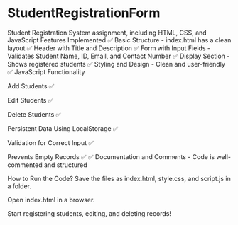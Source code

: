 # StudentRegistrationForm
Student Registration System assignment, including HTML, CSS, and JavaScript
Features Implemented
✅ Basic Structure - index.html has a clean layout
✅ Header with Title and Description
✅ Form with Input Fields - Validates Student Name, ID, Email, and Contact Number
✅ Display Section - Shows registered students
✅ Styling and Design - Clean and user-friendly
✅ JavaScript Functionality

Add Students ✅

Edit Students ✅

Delete Students ✅

Persistent Data Using LocalStorage ✅

Validation for Correct Input ✅

Prevents Empty Records ✅
✅ Documentation and Comments - Code is well-commented and structured

How to Run the Code?
Save the files as index.html, style.css, and script.js in a folder.

Open index.html in a browser.

Start registering students, editing, and deleting records!
